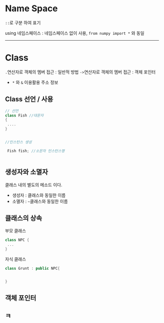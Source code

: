 # Name Space 

`::`로 구분 하여 표기 

using 네임스페이스 : 네임스페이스 없이 사용, `from numpy import *` 와 동일 

---

# Class 

`.`연산자로 객체의 멤버 접근 : 일반적 방법 
`->`연산자로 객체의 멤버 접근 : 객체 포인터 
 - `*` 와 `&` 이용활용  주소 정보 

## Class 선언 / 사용 

```cpp 
// 선언 
class Fish //대문자
{
 ....
}


//인스턴스 생성 

 Fish fish; //소문자 인스턴스명 
   
```

## 생성자와 소멸자 

클래스 내의 별도의 메소드 이다. 
- 생성자 : 클래스와 동일한 이름 
- 소멸자 : `~`클래스와 동일한 이름 


## 클래스의 상속 

부모 클래스 
```cpp
class NPC {
 ...
}
```

자식 클래스 
```cpp
class Grunt : public NPC{


}

```

## 객체 포인터 



## ㅋ


